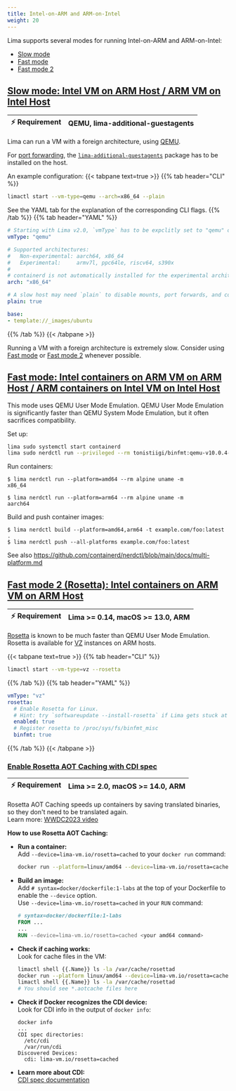 ```yaml
---
title: Intel-on-ARM and ARM-on-Intel
weight: 20
---
```


Lima supports several modes for running Intel-on-ARM and ARM-on-Intel:
- [Slow mode](#slow-mode)
- [Fast mode](#fast-mode)
- [Fast mode 2](#fast-mode-2)

## [Slow mode: Intel VM on ARM Host / ARM VM on Intel Host](#slow-mode)

| ⚡ Requirement | QEMU, lima-additional-guestagents |
|---------------|-----------------------------------|

Lima can run a VM with a foreign architecture, using [QEMU](./vmtype/qemu.md).

For [port forwarding](./port.md), the [`lima-additional-guestagents`](../installation/) package has to be installed on the host.

An example configuration:
{{< tabpane text=true >}}
{{% tab header="CLI" %}}
```bash
limactl start --vm-type=qemu --arch=x86_64 --plain
```

See the YAML tab for the explanation of the corresponding CLI flags.
{{% /tab %}}
{{% tab header="YAML" %}}
```yaml
# Starting with Lima v2.0, `vmType` has to be expclitly set to "qemu" on non-Linux hosts.
vmType: "qemu"

# Supported architectures:
#   Non-experimental: aarch64, x86_64
#   Experimental:     armv7l, ppc64le, riscv64, s390x
#
# containerd is not automatically installed for the experimental architectures.
arch: "x86_64"

# A slow host may need `plain` to disable mounts, port forwards, and containerd, so as to avoid timeout.
plain: true

base:
- template://_images/ubuntu
```
{{% /tab %}}
{{< /tabpane >}}

Running a VM with a foreign architecture is extremely slow.
Consider using [Fast mode](#fast-mode) or [Fast mode 2](#fast-mode-2) whenever possible.

## [Fast mode: Intel containers on ARM VM on ARM Host / ARM containers on Intel VM on Intel Host](#fast-mode)

This mode uses QEMU User Mode Emulation.
QEMU User Mode Emulation is significantly faster than QEMU System Mode Emulation, but it often sacrifices compatibility.

Set up:
```bash
lima sudo systemctl start containerd
lima sudo nerdctl run --privileged --rm tonistiigi/binfmt:qemu-v10.0.4-56@sha256:30cc9a4d03765acac9be2ed0afc23af1ad018aed2c28ea4be8c2eb9afe03fbd1 --install all
```

Run containers:
```console
$ lima nerdctl run --platform=amd64 --rm alpine uname -m
x86_64

$ lima nerdctl run --platform=arm64 --rm alpine uname -m
aarch64
```

Build and push container images:
```console
$ lima nerdctl build --platform=amd64,arm64 -t example.com/foo:latest .
$ lima nerdctl push --all-platforms example.com/foo:latest
```

See also https://github.com/containerd/nerdctl/blob/main/docs/multi-platform.md

## [Fast mode 2 (Rosetta): Intel containers on ARM VM on ARM Host](#fast-mode-2)

| ⚡ Requirement | Lima >= 0.14, macOS >= 13.0, ARM |
|-------------------|----------------------------------|

[Rosetta](https://developer.apple.com/documentation/virtualization/running_intel_binaries_in_linux_vms_with_rosetta) is known to be much faster than QEMU User Mode Emulation.
Rosetta is available for [VZ](../vmtype/#vz) instances on ARM hosts.

{{< tabpane text=true >}}
{{% tab header="CLI" %}}
```bash
limactl start --vm-type=vz --rosetta
```
{{% /tab %}}
{{% tab header="YAML" %}}
```yaml
vmType: "vz"
rosetta:
  # Enable Rosetta for Linux.
  # Hint: try `softwareupdate --install-rosetta` if Lima gets stuck at `Installing rosetta...`
  enabled: true
  # Register rosetta to /proc/sys/fs/binfmt_misc
  binfmt: true
```
{{% /tab %}}
{{< /tabpane >}}

### [Enable Rosetta AOT Caching with CDI spec](#rosetta-aot-caching)
| ⚡ Requirement | Lima >= 2.0, macOS >= 14.0, ARM |
|-------------------|----------------------------------|

Rosetta AOT Caching speeds up containers by saving translated binaries, so they don't need to be translated again.  
Learn more: [WWDC2023 video](https://developer.apple.com/videos/play/wwdc2023/10007/?time=721)

**How to use Rosetta AOT Caching:**

- **Run a container:**  
  Add `--device=lima-vm.io/rosetta=cached` to your `docker run` command:
  ```bash
  docker run --platform=linux/amd64 --device=lima-vm.io/rosetta=cached ...
  ```

- **Build an image:**  
  Add `# syntax=docker/dockerfile:1-labs` at the top of your Dockerfile to enable the `--device` option.  
  Use `--device=lima-vm.io/rosetta=cached` in your `RUN` command:
  ```Dockerfile
  # syntax=docker/dockerfile:1-labs
  FROM ...
  ...
  RUN --device=lima-vm.io/rosetta=cached <your amd64 command>
  ```

- **Check if caching works:**  
  Look for cache files in the VM:
  ```bash
  limactl shell {{.Name}} ls -la /var/cache/rosettad
  docker run --platform linux/amd64 --device=lima-vm.io/rosetta=cached ubuntu echo hello
  limactl shell {{.Name}} ls -la /var/cache/rosettad
  # You should see *.aotcache files here
  ```

- **Check if Docker recognizes the CDI device:**  
  Look for CDI info in the output of `docker info`:
  ```console
  docker info
  ...
  CDI spec directories:
    /etc/cdi
    /var/run/cdi
  Discovered Devices:
    cdi: lima-vm.io/rosetta=cached
  ```

- **Learn more about CDI:**  
  [CDI spec documentation](https://github.com/cncf-tags/container-device-interface/blob/main/SPEC.md)
